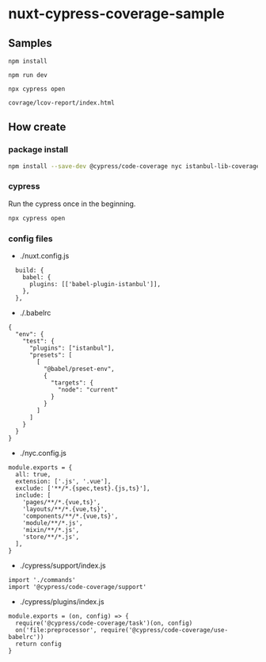 # nuxt-cypress-coverage-sample

## Samples

```
npm install

npm run dev

npx cypress open

covrage/lcov-report/index.html
```

## How create

### package install

```bash
npm install --save-dev @cypress/code-coverage nyc istanbul-lib-coverage babel-plugin-istanbul cypress
```

### cypress

Run the cypress once in the beginning.

```bash
npx cypress open
```

### config files

* ./nuxt.config.js

```
  build: {
    babel: {
      plugins: [['babel-plugin-istanbul']],
    },
  },
```

* ./.babelrc

```
{
  "env": {
    "test": {
      "plugins": ["istanbul"],
      "presets": [
        [
          "@babel/preset-env",
          {
            "targets": {
              "node": "current"
            }
          }
        ]
      ]
    }
  }
}
```

* ./nyc.config.js

```
module.exports = {
  all: true,
  extension: ['.js', '.vue'],
  exclude: ['**/*.{spec,test}.{js,ts}'],
  include: [
    'pages/**/*.{vue,ts}',
    'layouts/**/*.{vue,ts}',
    'components/**/*.{vue,ts}',
    'module/**/*.js',
    'mixin/**/*.js',
    'store/**/*.js',
  ],
}
```

* ./cypress/support/index.js

```
import './commands'
import '@cypress/code-coverage/support'
```

* ./cypress/plugins/index.js

```
module.exports = (on, config) => {
  require('@cypress/code-coverage/task')(on, config)
  on('file:preprocessor', require('@cypress/code-coverage/use-babelrc'))
  return config
}
```
